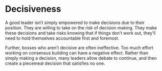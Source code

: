 # Decisiveness

A good leader isn’t simply empowered to make decisions due to their position. They are willing to take on the risk of decision making. They make these decisions and take risks knowing that if things don’t work out, they’ll need to hold themselves accountable first and foremost.

Further, bosses who aren’t decisive are often ineffective. Too much effort working on consensus building can have a negative effect. Rather than simply making a decision, many leaders allow debate to continue, and then create a piecemeal decision that satisfies no one.
